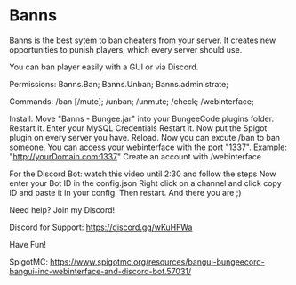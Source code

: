 # Banns

Banns is the best sytem to ban cheaters from your server.
It creates new opportunities to punish players,
which every server should use.


You can ban player easily with a GUI or via Discord.

Permissions:
Banns.Ban;
Banns.Unban;
Banns.administrate;

Commands:
/ban [/mute];
/unban;
/unmute;
/check;
/webinterface;

Install:
Move "Banns - Bungee.jar" into your BungeeCode plugins folder.
Restart it.
Enter your MySQL Credentials
Restart it.
Now put the Spigot plugin on every server you have.
Reload.
Now you can excute /ban to ban someone.
You can access your webinterface with the port "1337". Example: "http://yourDomain.com:1337"
Create an account with /webinterface

For the Discord Bot:
watch this video until 2:30 and follow the steps
Now enter your Bot ID in the config.json
Right click on a channel and click copy ID and paste it in your config.
Then restart.
And there you are ;)

Need help? Join my Discord!


Discord for Support: https://discord.gg/wKuHFWa

Have Fun!

SpigotMC: https://www.spigotmc.org/resources/bangui-bungeecord-bangui-inc-webinterface-and-discord-bot.57031/
